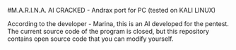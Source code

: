 #M.A.R.I.N.A. AI CRACKED - Andrax port for PC (tested on KALI LINUX)


According to the developer - Marina, this is an AI developed for the pentest. The current source code of the program is closed, but this repository contains open source code that you can modify yourself.
